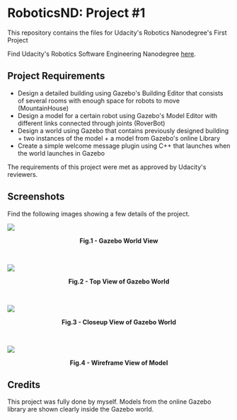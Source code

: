 # RoboticsND: Project #1
This repository contains the files for Udacity's Robotics Nanodegree's First Project

Find Udacity's Robotics Software Engineering Nanodegree [here](https://www.udacity.com/course/robotics-software-engineer--nd209).

## Project Requirements

- Design a detailed building using Gazebo's Building Editor that consists of several rooms with enough space for robots to move (MountainHouse)
- Design a model for a certain robot using Gazebo's Model Editor with different links connected through joints (RoverBot)
- Design a world using Gazebo that contains previously designed building + two instances of the model + a model from Gazebo's online Library
- Create a simple welcome message plugin using C++ that launches when the world launches in Gazebo

The requirements of this project were met as approved by Udacity's reviewers.

## Screenshots

Find the following images showing a few details of the project.

![](https://i.imgur.com/4fySJjQ.png)
<p align = "center"><b>Fig.1 - Gazebo World View</b></p>
<br />

![](https://i.imgur.com/jP43UDV.png)
<p align = "center"><b>Fig.2 - Top View of Gazebo World</b></p>
<br />

![](https://i.imgur.com/N41Ro5c.png)
<p align = "center"><b>Fig.3 - Closeup View of Gazebo World</b></p>
<br />

![](https://i.imgur.com/eALW3X5.png)
<p align = "center"><b>Fig.4 - Wireframe View of Model</b></p>

## Credits

This project was fully done by myself.
Models from the online Gazebo library are shown clearly inside the Gazebo world.
